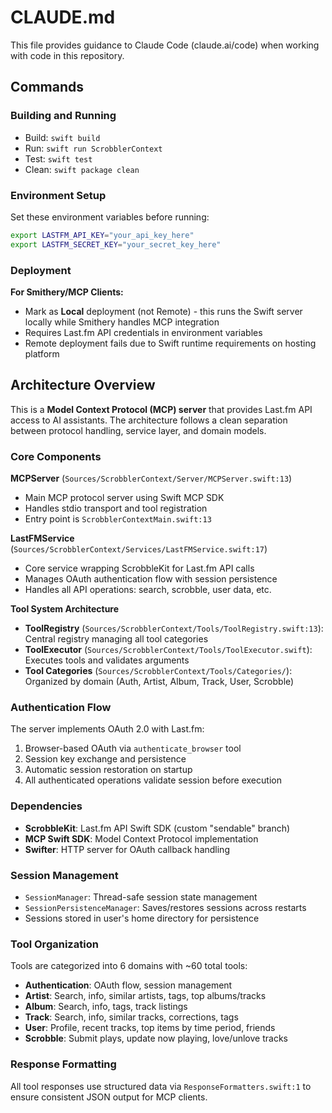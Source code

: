 # CLAUDE.md

This file provides guidance to Claude Code (claude.ai/code) when working with code in this repository.

## Commands

### Building and Running
- Build: `swift build`
- Run: `swift run ScrobblerContext`
- Test: `swift test`
- Clean: `swift package clean`

### Environment Setup
Set these environment variables before running:
```bash
export LASTFM_API_KEY="your_api_key_here"
export LASTFM_SECRET_KEY="your_secret_key_here"
```

### Deployment

**For Smithery/MCP Clients:**
- Mark as **Local** deployment (not Remote) - this runs the Swift server locally while Smithery handles MCP integration
- Requires Last.fm API credentials in environment variables
- Remote deployment fails due to Swift runtime requirements on hosting platform

## Architecture Overview

This is a **Model Context Protocol (MCP) server** that provides Last.fm API access to AI assistants. The architecture follows a clean separation between protocol handling, service layer, and domain models.

### Core Components

**MCPServer** (`Sources/ScrobblerContext/Server/MCPServer.swift:13`)
- Main MCP protocol server using Swift MCP SDK
- Handles stdio transport and tool registration
- Entry point is `ScrobblerContextMain.swift:13`

**LastFMService** (`Sources/ScrobblerContext/Services/LastFMService.swift:17`)
- Core service wrapping ScrobbleKit for Last.fm API calls
- Manages OAuth authentication flow with session persistence
- Handles all API operations: search, scrobble, user data, etc.

**Tool System Architecture**
- **ToolRegistry** (`Sources/ScrobblerContext/Tools/ToolRegistry.swift:13`): Central registry managing all tool categories
- **ToolExecutor** (`Sources/ScrobblerContext/Tools/ToolExecutor.swift`): Executes tools and validates arguments
- **Tool Categories** (`Sources/ScrobblerContext/Tools/Categories/`): Organized by domain (Auth, Artist, Album, Track, User, Scrobble)

### Authentication Flow
The server implements OAuth 2.0 with Last.fm:
1. Browser-based OAuth via `authenticate_browser` tool
2. Session key exchange and persistence
3. Automatic session restoration on startup
4. All authenticated operations validate session before execution

### Dependencies
- **ScrobbleKit**: Last.fm API Swift SDK (custom "sendable" branch)
- **MCP Swift SDK**: Model Context Protocol implementation
- **Swifter**: HTTP server for OAuth callback handling

### Session Management
- `SessionManager`: Thread-safe session state management
- `SessionPersistenceManager`: Saves/restores sessions across restarts
- Sessions stored in user's home directory for persistence

### Tool Organization
Tools are categorized into 6 domains with ~60 total tools:
- **Authentication**: OAuth flow, session management
- **Artist**: Search, info, similar artists, tags, top albums/tracks
- **Album**: Search, info, tags, track listings  
- **Track**: Search, info, similar tracks, corrections, tags
- **User**: Profile, recent tracks, top items by time period, friends
- **Scrobble**: Submit plays, update now playing, love/unlove tracks

### Response Formatting
All tool responses use structured data via `ResponseFormatters.swift:1` to ensure consistent JSON output for MCP clients.